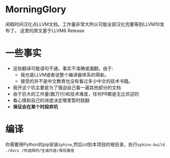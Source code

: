 # MorningGlory
闲暇时间汉化点LLVM文档。工作量非常大所以可能全部汉化完要等到LLVM10发布了。
这里的原文基于LLVM6 Release

# 一些事实
- 这些翻译可能语句不通，事实不准确或漏翻，由于:
  - 我也是LLVM或者说整个编译器体系的萌新。
  - 接受的并不是中文教育也没有看过多少中文的技术书籍。
- 我开这个坑主要是为了强迫自己看一遍其他部分的文档
- 由于巨大的工作量(数万行)和技术难度，任何PR都是无比欢迎的
- 看心情和自己的进度决定哪里暂时跳翻
- **保证会在某个时段弃坑**

# 编译
你需要用Python的pip安装``Sphinx``,然后cd到本项目的根目录，执行``sphinx-build ./docs /你选择的/生成内容/保存路径``

